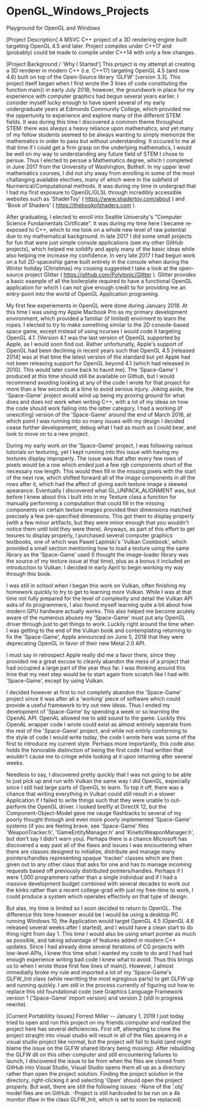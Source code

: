 # OpenGL_Windows_Projects
Playground for OpenGL and Windows

[Project Description] 
A MSVC C++ project of a 3D rendering engine built targeting OpenGL 4.5 and later. Project compiles under C++17 and (probably) could be
made to compile under C++14 with only a few changes. 



[Project Background / 'Why I Started']
This project is my attempt at creating a 3D renderer in modern C++ (i.e. C++17) targeting OpenGL 4.5 (and now 4.6) built on
top of the Open-Source library 'GLFW' [version 3.3]. This project itself began when I first wrote the 3 lines of code constituting
the function main() in early July 2018; however, the groundwork in place for my experience with computer graphics had begun
several years earlier. I consider myself lucky enough to have spent several of my early undergraduate years at Edmonds Community
College, which provided me the oppertunity to experience and explore many of the different STEM fields. It was during this time 
I discovered a common theme throughout STEM: there was always a heavy reliance upon mathematics, and yet many of my fellow students 
seemed to be always wanting to simply memorize the mathematics in order to pass but without understanding. It occured to me at that
time if I could get a firm grasp on the underlying mathematics, I would be well on my way to understanding any future field of STEM
I chose to persue. Thus I elected to persue a Mathematics degree, which I completed in June 2017 from the University of Washington,
Bothell. In my upper level mathematics courses, I did not shy away from enrolling in some of the most challanging available
electives, many of which were in the subfield of Nurmerical/Computational methods. It was during my time in undergrad that I had my
first exposure to OpenGL/GLSL through incredibly accessible websites such as 'ShaderToy' ( https://www.shadertoy.com/about ) and
'Book of Shaders' ( https://thebookofshaders.com ). 

After graduating, I elected to enroll into Seattle University's "Computer Science Fundamentals Cirtificate". It was during my time
here I became re-exposed to C++, which to me took on a whole new level of raw potential due to my mathematical background. In late
2017 I did some small projects for fun that were just simple console applications (see my other GitHub projects), which helped me 
solidify and apply many of the basic ideas while also helping me increase my confidence. In very late 2017 I had begun work on a 
full 2D-spaceship game built entirely in the console when during the Winter holiday (Christmas) my cousing suggested I take a look 
at the open-source project Glitter ( https://github.com/Polytonic/Glitter ). Glitter provides a basic example of all the boilerplate
required to have a functional OpenGL application for which I can not give enough credit to for providing me an entry-point into the
world of OpenGL Application programing.

My first few experiements in OpenGL were done during January 2018. At this time I was using my Apple Macbook Pro as my primary
development environment, which provided a familiar (if limited) envirment to learn the ropes. I elected to try to make something
similar to the 2D console-based space game, except instead of using ncurses I would code it targeting OpenGL 4.1. (Version 4.1 was
the last version of OpenGL supported by Apple, as I would soon find out. Rather unfortunatly, Apple's support of OpenGL had
been declining in recent years such that OpenGL 4.5 [released 2014] was at that time the latest version of the standard but yet
Apple had not been releasing support for OpenGL beyond 4.1 (which had released in 2010). This would later come back to haunt me).
The 'Space-Game' I produced at this time should still be available on Github, but I would recommend avoiding looking at any of the
code I wrote for that project for more than a few seconds at a time to avoid serious injury. Joking aside, the 'Space-Game' project
would wind up being my proving ground for what does and does not work when writing C++, with a lot of my ideas on how the code should
work falling into the latter category. I had a working (if unexciting) version of the 'Space-Game' around the end of March 2018, at 
which point I was running into so many issues with my design I decided cease further developement, debug what I had as much as I could
bear, and look to move on to a new project. 

During my early work on the 'Space-Game' project, I was following various tutorials on texturing, yet I kept running into this issue
with having my textures display improperly. The issue was that after every few rows of pixels would be a row which ended just 
a few rgb components short of the necessary row length. This would then fill in the missing pixels with the start of the next row, 
which shifted forward all of the image components in all the rows after it, which had the affect of giving each texture image a skewed
apearance. Eventually I discovered what GL_UNPACK_ALIGNMENT was, but before I knew about this I built into in my Texture class a
function for manually performing a computation that could fill in the missing components on certain texture images provided their
dimensions matched precisely a few pre-specified dimensions. This got them to display properly (with a few minor artifacts, but they
were minor enough that you wouldn't notice them until told they were there). Anyways, as part of this effort to get texures to display
properly, I purchased several computer graphics textbooks, one of which was Pawel Lapinski's 'Vulkan Cookbook', which provided a 
small section mentioning how to load a texture using the same library as the 'Space-Game' used (I thought the image-loader library
was the source of my texture issue at that time), plus as a bonus it included an introduction to Vulkan. I decided in early April
to begin working my way through this book.

I was still in school when I began this work on Vulkan, often finishing my homework quickly to try to get to learning more Vulkan. 
While I was at that time not fully prepared for the level of complexity and detail the Vulkan API asks of its programmers, I also
found myself learning quite a bit about how modern GPU hardware actually works. This also helped me become acutely aware of the 
numerous abuses my 'Space-Game' must put any OpenGL driver through just to get things to work. Luckily right around the time when 
I was getting to the end of the Vulkan book and contemplating returning to fix the 'Space-Game', Apple announced on June 5, 2018 
that they were deprecating OpenGL in favor of their new Metal 2.0 API. 

I must say in retrospect Apple really did me a favor there, since they provided me a great excuse to cleanly abandon the mess of a
project that had occupied a large part of the year thus far. I was thinking around this time that my next step would be to start
again from scratch like I had with 'Space-Game', except by using Vulkan.

I decided however at first to not completly abandon the 'Space-Game' project since it was after all a 'working' piece of software
which could provide a useful framework to try out new ideas. Thus I ended my development of 'Space-Game' by spending a week or so
learning the OpenAL API. OpenAL allowed me to add sound to the game. Luckily this OpenAL wrapper code I wrote could exist as almost
entirely seperate from the rest of the 'Space-Game' project, and while not entirly conforming to the style of code I would write today,
the code I wrote here was some of the first to introduce my current style. Perhaps more importantly, this code also holds the honorable 
distinction of being the first code I had written that wouldn't cause me to cringe while looking at it upon returning after
several weeks.

Needless to say, I discovered pretty quickly that I was not going to be able to just pick up and run with Vulkan the same way I 
did OpenGL, especially since I still had large parts of OpenGL to learn. To top it off, there was a chance that writing everything
in Vulkan could still result in a slower Application if I failed to write things such that they were unable to out-perform the
OpenGL driver. I looked  breifly at DirectX 12, but the Component-Object-Model gave me vauge flashbacks to several of my poorly
thought through and even more poorly implemented 'Space-Game' systems (if you are feeling brave, see 'Space-Game' files 
'WeaponTracker.h', 'GameEntityManager.h' and 'KineticWeaponManager.h', but don't say I didn't warn you). Perhaps there is a
chance Microsoft has discovered a way past all of the flaws and issues I was encountering when there are classes designed to 
initialize, distribute and manage many pointers/handles representing opaque 'tracker' classes which are then given out to any other
class that asks for one and has to manage incoming requests based off previously distributed pointers/handles. Perhaps if I were
1,000 programmers rather than a single individual and if I had a massive development budget combined with several decades to work out
the kinks rather than a recent college-grad with just my free-time to work, I could produce a system which operates effectivly on 
that type of design.

But alas, my time is limited so I soon decided to return to OpenGL. The difference this time however would be I would be using
a desktop PC running Windows 10, the Application would target OpenGL 4.5 (OpenGL 4.6 released several weeks after I started), and 
I would have a clean start to do thing right from day 1. This time I would also be using smart pointer as much as possible, and 
taking advantage of features added in modern C++ updates. Since I had already done several iterations of CG projects with low-level
APIs, I knew this time what I wanted my code to do and I had had enough experience writing bad code I knew what to avoid. 
Thus this brings us to when I wrote those first few lines of main(). However, I almost immediatly broke my rule and imported 
a lot of my 'Space-Game's GLFW_Init class (while rewritting the most egregious parts) to get GLFW up and running quickly. I am still
in the process currently of figuring out how to replace this old foundational code (see Graphics Language Framework version 1
('Space-Game' import version) and version 2 (still in progress rewrite).

[Current Portablility Issues]
Forrest Miller -- January 1, 2019
I just today tried to open and run this project on my friends computer and realized the project here has several deficiencies.
First off, attempting to clone the project straight into visual studio will result in all of the files apearing in a visual
studio project like normal, but the project will fail to build (and might blame the issue on the GLFW shared library being
missing). After rebuilding the GLFW dll on this other computer and still encountering failures to launch, I discovered the 
issue to be from when the files are cloned from GitHub into Visual Studio, Visual Studio opens them all up as a directory rather 
than open the project solution. Finding the project solution in the directory, right-clicking it and selecting 'Open' should 
open the project properly. But wait, there are still the following issues:
      -None of the '.obj' model files are on GitHub.
      -Project is still hardcoded to be run on a 4k monitor (flaw in the class GLFW_Init, which is set to soon be replaced)
      
